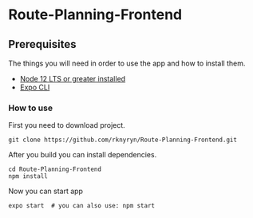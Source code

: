 # Route-Planning-Frontend
## Prerequisites
The things you will need in order to use the app and how to install them.

- [Node 12 LTS or greater installed](https://nodejs.org/en/download/)
- [Expo CLI](https://github.com/expo/expo)

### How to use
First you need to download project.
```
git clone https://github.com/rknyryn/Route-Planning-Frontend.git
```
After you build you can install dependencies.
```
cd Route-Planning-Frontend
npm install
```
Now you can start app
```
expo start  # you can also use: npm start
```
